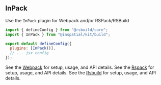 ## InPack

Use the `InPack` plugin for Webpack and/or RSPack/RSBuild

```javascript
import { defineConfig } from "@rsbuild/core";
import { InPack } from "@inspatial/kit/build";

export default defineConfig({
  plugins: [InPack()],
  // ... jsx config
});
```

See the [Webpack](https://webpack.js.org/) for setup, usage, and API details.
See the [Rspack](https://rspack.rs/) for setup, usage, and API details.
See the [Rsbuild](https://rsbuild.rs/) for setup, usage, and API details.
